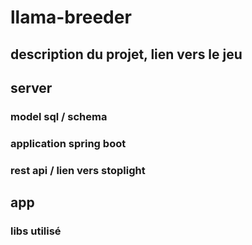# llama-breeder

## description du projet, lien vers le jeu

## server

### model sql / schema

### application spring boot

### rest api / lien vers stoplight


## app

### libs utilisé
